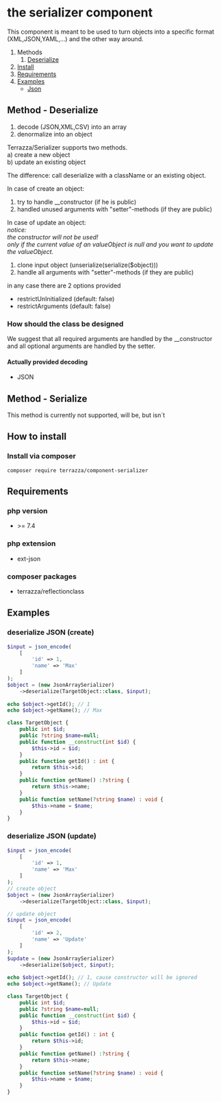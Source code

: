 # the serializer component
This component is meant to be used to turn objects into a specific format (XML,JSON,YAML,...) and the other way around.

1. Methods
    1. [Deserialize](#deserialize)
2. [Install](#install)
3. [Requirements](#require)
4. [Examples](#examples)
    - [Json](#examples-json)

<a id="deserialize" name="deserialize"></a>
<a id="user-content-deserialize" name="user-content-deserialize"></a>
## Method - Deserialize
1. decode (JSON,XML,CSV) into an array
2. denormalize into an object

Terrazza/Serializer supports two methods.<br>
a) create a new object<br>
b) update an existing object

The difference: call deserialize with a className or an existing object.

In case of create an object:
1. try to handle __constructor (if he is public)
2. handled unused arguments with "setter"-methods (if they are public)

In case of update an object:<br>
<i>notice:<br>
the constructor will not be used!<br>
only if the current value of an valueObject is null and you want to update the valueObject.
</i>
1. clone input object (unserialize(serialize($object)))
2. handle all arguments with "setter"-methods (if they are public)

in any case there are 2 options provided
- restrictUnInitialized (default: false)
- restrictArguments (default: false)

### How should the class be designed
We suggest that all required arguments are handled by the __constructor<br>
and all optional arguments are handled by the setter.<br>

#### Actually provided decoding
- JSON
<a id="deserialize" name="deserialize"></a>
<a id="user-content-deserialize" name="user-content-deserialize"></a>
## Method - Serialize
This method is currently not supported, will be, but isn´t 
<a id="install" name="install"></a>
<a id="user-content-install" name="user-content-install"></a>
## How to install
### Install via composer
```
composer require terrazza/component-serializer
```
<a id="require" name="require"></a>
<a id="user-content-require" name="user-content-require"></a>
## Requirements
### php version
- \>= 7.4
### php extension 
- ext-json
### composer packages
- terrazza/reflectionclass

<a id="examples" name="examples"/></a>
<a id="user-content-examples" name="user-content-examples"/></a>
## Examples

<a id="examples-json" name="examples-json"></a>
<a id="user-content-examples-json" name="user-content-examples-json"></a>
### deserialize JSON (create)
```php
$input = json_encode(
    [
        'id' => 1,
        'name' => 'Max'
    ]
);
$object = (new JsonArraySerializer)
    ->deserialize(TargetObject::class, $input);
   
echo $object->getId(); // 1
echo $object->getName(); // Max 

class TargetObject {
    public int $id;
    public ?string $name=null;
    public function __construct(int $id) {
        $this->id = $id;
    }
    public function getId() : int {
        return $this->id;
    }
    public function getName() :?string {
        return $this->name;
    }    
    public function setName(?string $name) : void {
        $this->name = $name;
    }    
}
```
### deserialize JSON (update)
```php
$input = json_encode(
    [
        'id' => 1,
        'name' => 'Max'
    ]
);
// create object
$object = (new JsonArraySerializer)
    ->deserialize(TargetObject::class, $input);

// update object
$input = json_encode(
    [
        'id' => 2,
        'name' => 'Update'
    ]
);    
$update = (new JsonArraySerializer)
    ->deserialize($object, $input);    
      
echo $object->getId(); // 1, cause constructor will be ignored
echo $object->getName(); // Update

class TargetObject {
    public int $id;
    public ?string $name=null;
    public function __construct(int $id) {
        $this->id = $id;
    }
    public function getId() : int {
        return $this->id;
    }
    public function getName() :?string {
        return $this->name;
    }    
    public function setName(?string $name) : void {
        $this->name = $name;
    }    
}
```